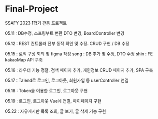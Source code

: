 # Final-Project
SSAFY 2023 1학기 관통 프로젝트

05.11 : DB수정, 스프링부트 변환 DTO 변경, BoardController 변경

05.12 : REST 컨트롤러 전부 동작 확인 및 수정. CRUD 구현 / DB 수정

05.15 : 로직 구성 회의 및 figma 작성 song : DB 추가 및 수정, DTO 수정 shin : FE kakaoMap API 구축

05.16 : 라우터 기능 정렬, 검색 페이지 추가, 개인정보 CRUD 페이지 추가, SPA 구축

05.17 : Talend로 로그인, 로그아웃, 회원가입 등 userController 연결

05.18 : Token을 이용한 로그인, 로그아웃 구현

05.19 : 로그인, 로그아웃 Vue에 연결, 마이페이지 구현

05.22 : 자유게시판 목록 조회, 글 보기, 글 삭제 기능 구현
